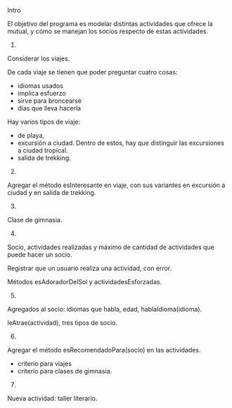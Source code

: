 Intro

El objetivo del programa es modelar distintas actividades que ofrece la mutual, y cómo se manejan los socios respecto de estas actividades.


1. 
Considerar los viajes.

De cada viaje se tienen que poder preguntar cuatro cosas:
- idiomas usados
- implica esfuerzo
- sirve para broncearse
- días que lleva hacerla

Hay varios tipos de viaje: 
- de playa, 
- excursión a ciudad. Dentro de estos, hay que distinguir las excursiones a ciudad tropical.
- salida de trekking. 




2.
Agregar el método esInteresante en viaje, con sus variantes en excursión a ciudad y en salida de trekking.


3.
Clase de gimnasia.


4.
Socio, actividades realizadas y máximo de cantidad de actividades que puede hacer un socio.

Registrar que un usuario realiza una actividad, con error.

Métodos esAdoradorDelSol y actividadesEsforzadas.



5.
Agregados al socio: idiomas que habla, edad, hablaIdioma(idioma).

leAtrae(actividad), tres tipos de socio.


6.
Agregar el método esRecomendadoPara(socio) en las actividades.
- criterio para viajes
- criterio para clases de gimnasia.


7.
Nueva actividad: taller literario.
